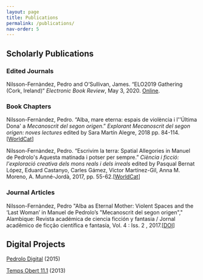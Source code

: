 ```yaml
---
layout: page
title: Publications
permalink: /publications/
nav-order: 5
---
```


## Scholarly Publications

### Edited Journals

Nilsson-Fernàndez, Pedro and O’Sullivan, James. “ELO2019 Gathering (Cork, Ireland)“ *Electronic Book Review*, May 3, 2020. [Online](https://electronicbookreview.com/gathering/elo2019-cork-ireland/).

### Book Chapters

Nilsson-Fernàndez, Pedro. “Alba, mare eterna: espais de violència i l''Última Dona' a *Mecanoscrit del segon origen*.” *Explorant Mecanoscrit del segon origen: noves lectures* edited by Sara Martín Alegre, 2018 pp. 84-114. [[WorldCat](https://www.worldcat.org/title/explorant-mecanoscrit-del-segon-origen-noves-lectures/oclc/1117443467&referer=brief_results)]

Nilsson-Fernàndez, Pedro. “Escrivim la terra: Spatial Allegories in Manuel de Pedrolo's Aquesta matinada i potser per sempre.” *Ciència i ficció: l'exploració creativa dels mons reals i dels irreals* edited by Pasqual Bernat López, Eduard Castanyo, Carles Gámez, Víctor Martínez-Gil, Anna M. Moreno, A. Munné-Jordà, 2017, pp. 55-62.[[WorldCat](https://www.worldcat.org/title/cincia-i-ficci-lexploraci-creativa-dels-mons-reals-i-dels-irreals/oclc/1120412277&referer=brief_results)]


### Journal Articles

Nilsson-Fernàndez, Pedro "Alba as Eternal Mother: Violent Spaces and the ‘Last Woman’ in Manuel de Pedrolo’s "Mecanoscrit del segon origen"," Alambique: Revista académica de ciencia ficción y fantasia / Jornal acadêmico de ficção científica e fantasía, Vol. 4 : Iss. 2 , 2017.[[DOI](http://dx.doi.org/10.5038/2167-6577.4.2.4)]


## Digital Projects

[Pedrolo Digital](http://pedrolodigital.cat) (2015)

[Temps Obert 11.1](http://tempsobert.pfdorado.com/) (2013)
 

